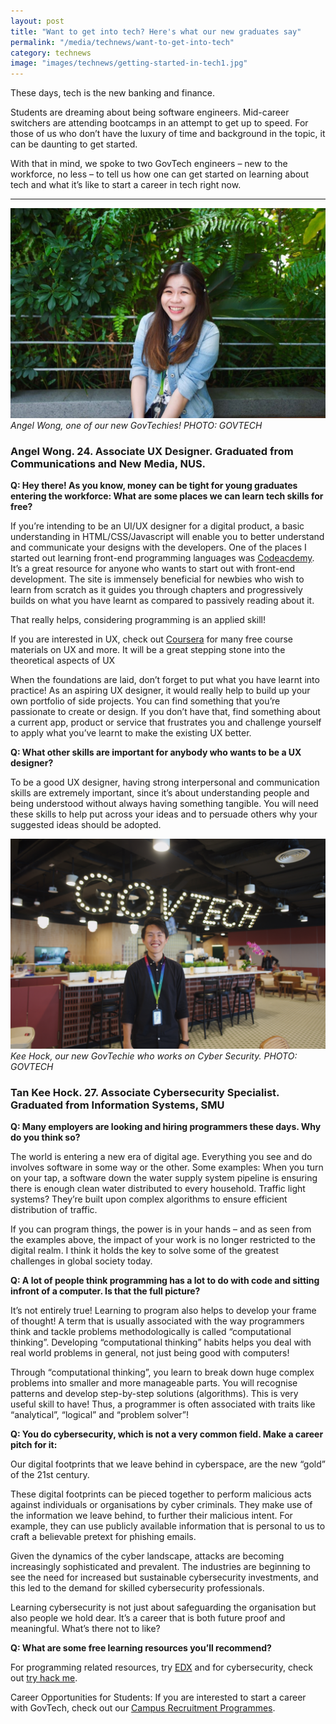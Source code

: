 ```yaml
---
layout: post
title: "Want to get into tech? Here's what our new graduates say"
permalink: "/media/technews/want-to-get-into-tech"
category: technews
image: "images/technews/getting-started-in-tech1.jpg"
---
```


These days, tech is the new banking and finance.

Students are dreaming about being software engineers. Mid-career switchers are attending bootcamps in an attempt to get up to speed. For those of us who don’t have the luxury of time and background in the topic, it can be daunting to get started.  

With that in mind, we spoke to two GovTech engineers – new to the workforce, no less – to tell us how one can get started on learning about tech and what it’s like to start a career in tech right now. 

---

![Angel Wong](/images/technews/getting-started-in-tech-3.jpg)
*Angel Wong, one of our new GovTechies! PHOTO: GOVTECH*

### **Angel Wong. 24. Associate UX Designer. Graduated from Communications and New Media, NUS.**

**Q: Hey there! As you know, money can be tight for young graduates entering the workforce: What are some places we can learn tech skills for free?**

If you’re intending to be an UI/UX designer for a digital product, a basic understanding in HTML/CSS/Javascript will enable you to better understand and communicate your designs with the developers.
One of the places I started out learning front-end programming languages was [Codeacdemy](https://www.codecademy.com). It’s a great resource for anyone who wants to start out with front-end development. The site is immensely beneficial for newbies who wish to learn from scratch as it guides you through chapters and progressively builds on what you have learnt as compared to passively reading about it. 

That really helps, considering programming is an applied skill! 
 
If you are interested in UX, check out [Coursera](https://www.coursera.org)  for many free course materials on UX and more.  It will be a great stepping stone into the theoretical aspects of UX
 
When the foundations are laid, don’t forget to put what you have learnt into practice!  As an aspiring UX designer, it would really help  to build up your own portfolio of side projects. You can find something that you’re passionate to create or design. If you don’t have that, find something about a current app, product or service that frustrates you and challenge yourself to apply what you’ve learnt to make the existing UX better.

**Q: What other skills are important for anybody who wants to be a UX designer?**
 
To be a good UX designer, having strong interpersonal and communication skills are extremely important, since it’s about understanding people and being understood without always having something tangible. You will need these skills to help put across your ideas and to persuade others why your suggested ideas should be adopted.



![Tan Kee Hock, new GovTechie](/images/technews/getting-started-in-tech2.jpg)
*Kee Hock, our new GovTechie who works on Cyber Security. PHOTO: GOVTECH*

### **Tan Kee Hock. 27. Associate Cybersecurity Specialist. Graduated from Information Systems, SMU**


**Q: Many employers are looking and hiring programmers these days. Why do you think so?** 

The world is entering a new era of digital age. Everything you see and do involves software in some way or the other. Some examples: When you turn on your tap, a software down the water supply system pipeline is ensuring there is enough clean water distributed to every household.  Traffic light systems? They’re built upon complex algorithms to ensure efficient distribution of traffic. 

If you can program things, the power is in your hands – and as seen from the examples above, the impact of your work is no longer restricted to the digital realm. I think it holds the key to solve some of the greatest challenges in global society today. 

**Q: A lot of people think programming has a lot to do with code and sitting infront of a computer. Is that the full picture?**

It’s not entirely true! Learning to program also helps to develop your frame of thought! A term that is usually associated with the way programmers think and tackle problems methodologically is called “computational thinking”. Developing “computational thinking” habits helps you deal with real world problems in general, not just being good with computers!

Through “computational thinking”, you learn to break down huge complex problems into smaller and more manageable parts. You will recognise patterns and develop step-by-step solutions (algorithms). This is very useful skill to have! Thus, a programmer is often associated with traits like “analytical”, “logical” and “problem solver”!


**Q: You do cybersecurity, which is not a very common field. Make a career pitch for it:**

Our digital footprints that we leave behind in cyberspace, are the new “gold” of the 21st century. 

These digital footprints can be pieced together to perform malicious acts against individuals or organisations by cyber criminals. They make use of the information we leave behind, to further their malicious intent. For example, they can use publicly available information that is personal to us to craft a believable pretext for phishing emails.

Given the dynamics of the cyber landscape, attacks are becoming increasingly sophisticated and prevalent. The industries are beginning to see the need for increased but sustainable cybersecurity investments, and this led to the demand for skilled cybersecurity professionals. 

Learning cybersecurity is not just about safeguarding the organisation but also people we hold dear. 
It’s a career that is both future proof and meaningful. What’s there not to like? 

**Q: What are some free learning resources you’ll recommend?**


For programming related resources, try [EDX]( https://www.edx.org) and for cybersecurity, check out [try hack me]( https://tryhackme.com).

Career Opportunities for Students:
If you are interested to start a career with GovTech, check out our [Campus Recruitment Programmes](http://tech.gov.sg/careers/students-and-graduates/).
